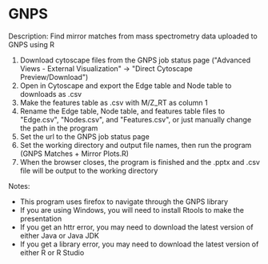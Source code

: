 # GNPS
Description:
Find mirror matches from mass spectrometry data uploaded to GNPS using R

1. Download cytoscape files from the GNPS job status page ("Advanced Views - External Visualization" -> "Direct Cytoscape Preview/Download")
2. Open in Cytoscape and export the Edge table and Node table to downloads as .csv
3. Make the features table as .csv with M/Z_RT as column 1
4. Rename the Edge table, Node table, and features table files to "Edge.csv", "Nodes.csv", and "Features.csv", or just manually change the path in the program
5. Set the url to the GNPS job status page
6. Set the working directory and output file names, then run the program (GNPS Matches + Mirror Plots.R)
7. When the browser closes, the program is finished and the .pptx and .csv file will be output to the working directory

Notes:
- This program uses firefox to navigate through the GNPS library
- If you are using Windows, you will need to install Rtools to make the presentation
- If you get an httr error, you may need to download the latest version of either Java or Java JDK
- If you get a library error, you may need to download the latest version of either R or R Studio 
